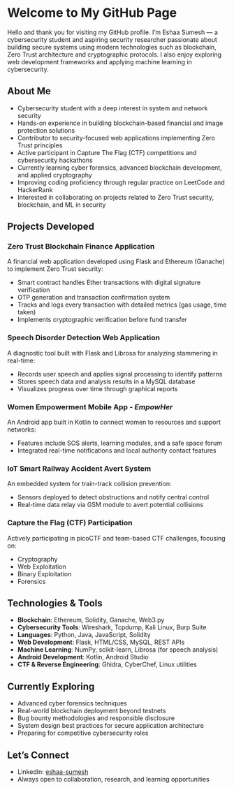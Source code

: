 # Welcome to My GitHub Page

Hello and thank you for visiting my GitHub profile. I’m Eshaa Sumesh — a cybersecurity student and aspiring security researcher passionate about building secure systems using modern technologies such as blockchain, Zero Trust architecture and cryptographic protocols. I also enjoy exploring web development frameworks and applying machine learning in cybersecurity.

## About Me

- Cybersecurity student with a deep interest in system and network security
- Hands-on experience in building blockchain-based financial and image protection solutions
- Contributor to security-focused web applications implementing Zero Trust principles
- Active participant in Capture The Flag (CTF) competitions and cybersecurity hackathons
- Currently learning cyber forensics, advanced blockchain development, and applied cryptography
- Improving coding proficiency through regular practice on LeetCode and HackerRank
- Interested in collaborating on projects related to Zero Trust security, blockchain, and ML in security

## Projects Developed

### Zero Trust Blockchain Finance Application 
A financial web application developed using Flask and Ethereum (Ganache) to implement Zero Trust security:  
- Smart contract handles Ether transactions with digital signature verification  
- OTP generation and transaction confirmation system  
- Tracks and logs every transaction with detailed metrics (gas usage, time taken)  
- Implements cryptographic verification before fund transfer  


### Speech Disorder Detection Web Application  
A diagnostic tool built with Flask and Librosa for analyzing stammering in real-time:  
- Records user speech and applies signal processing to identify patterns  
- Stores speech data and analysis results in a MySQL database  
- Visualizes progress over time through graphical reports  

### Women Empowerment Mobile App - *EmpowHer*  
An Android app built in Kotlin to connect women to resources and support networks:  
- Features include SOS alerts, learning modules, and a safe space forum  
- Integrated real-time notifications and local authority contact features  

### IoT Smart Railway Accident Avert System  
An embedded system for train-track collision prevention:  
- Sensors deployed to detect obstructions and notify central control  
- Real-time data relay via GSM module to avert potential collisions  

### Capture the Flag (CTF) Participation  
Actively participating in picoCTF and team-based CTF challenges, focusing on:  
- Cryptography  
- Web Exploitation  
- Binary Exploitation  
- Forensics  

## Technologies & Tools

- **Blockchain**: Ethereum, Solidity, Ganache, Web3.py  
- **Cybersecurity Tools**: Wireshark, Tcpdump, Kali Linux, Burp Suite  
- **Languages**: Python, Java, JavaScript, Solidity  
- **Web Development**: Flask, HTML/CSS, MySQL, REST APIs  
- **Machine Learning**: NumPy, scikit-learn, Librosa (for speech analysis)  
- **Android Development**: Kotlin, Android Studio  
- **CTF & Reverse Engineering**: Ghidra, CyberChef, Linux utilities  


## Currently Exploring

- Advanced cyber forensics techniques  
- Real-world blockchain deployment beyond testnets  
- Bug bounty methodologies and responsible disclosure  
- System design best practices for secure application architecture  
- Preparing for competitive cybersecurity roles 

## Let’s Connect

- LinkedIn: [eshaa-sumesh](https://www.linkedin.com/in/eshaa-sumesh/)
- Always open to collaboration, research, and learning opportunities

